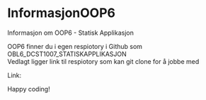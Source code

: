 # InformasjonOOP6 

Informasjon om OOP6 - Statisk Applikasjon

OOP6 finner du i egen respiotory i Github som OBL6_DCST1007_STATISKAPPLIKASJON  
Vedlagt ligger link til respiotory som kan git clone for å jobbe med

Link: 


Happy coding!